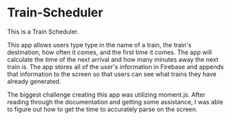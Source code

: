 # Train-Scheduler

This is a Train Scheduler. 

This app allows users type type in the name of a train, the train's destination, how often it comes, and the first time it comes. The app will calculate the time of the next arrival and how many minutes away the next train is. The app stores all of the user's information in Firebase and appends that information to the screen so that users can see what trains they have already generated.

The biggest challenge creating this app was utilizing moment.js. After reading through the documentation and getting some assistance, I was able to figure out how to get the time to accurately parse on the screen.